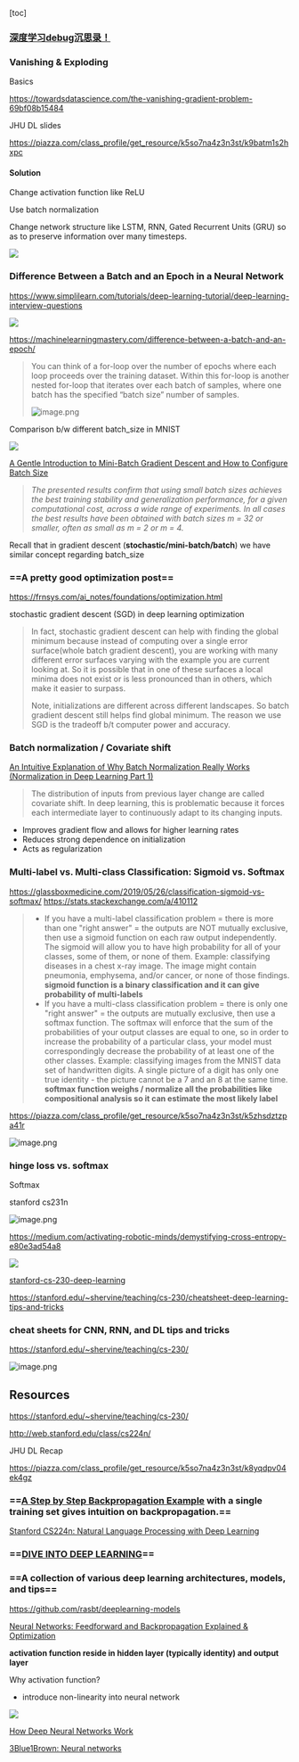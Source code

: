 [toc]



### [深度学习debug沉思录！](https://mp.weixin.qq.com/s?__biz=MzIyNjM2MzQyNg==&mid=2247529586&idx=1&sn=f3d4877055fe74e7776ae1b88b1b6a26&chksm=e873a53fdf042c29fd2b401c943febea52d278c053b91ac2dcca02d164e29298cb7e18f28f13&mpshare=1&scene=1&srcid=0817Ewd0KUbY7uJUS2r5868y&sharer_sharetime=1597639652981&sharer_shareid=54d7b6bf73b347d381a7bff3f78b99d1&key=18219db88406db27507a23e0a5ddb131020bd4417d065f11eaa2e2bea944673adc4cd016389b7dd9ad85651b806ce785af8825b441fb4b37335aceade6f03dbf94ac376eba06e269c50920f45ba9503da5c48f60246d7a537da6478318c2ba14654c29849a0deb3f6fcebb557eb7137d677d73ddb0d524cfa57d52ac1ff28de6&ascene=1&uin=NzA3NTE3MTMz&devicetype=Windows+10&version=62080085&lang=en&exportkey=A%2FbIQU3xZPLWEeieTK76hts%3D&pass_ticket=RJiOCiWgiYhJoU4j%2FQ6DMqBlcB9%2FkpC9K7bnPInol0YH3h%2BelaucKbVcbDNEA3LI)



### Vanishing & Exploding



Basics

https://towardsdatascience.com/the-vanishing-gradient-problem-69bf08b15484

JHU DL slides

https://piazza.com/class_profile/get_resource/k5so7na4z3n3st/k9batm1s2hxpc



#### Solution



Change activation function like ReLU

Use batch normalization

Change network structure like LSTM, RNN, Gated Recurrent Units (GRU) so as to preserve information over many timesteps.



![](https://www.simplilearn.com/ice9/free_resources_article_thumb/16-what-are-vanishing-and-exploding-gradients-1.jpg)



### Difference Between a Batch and an Epoch in a Neural Network

https://www.simplilearn.com/tutorials/deep-learning-tutorial/deep-learning-interview-questions

![](https://i.loli.net/2020/05/27/qv83c51pJXICbGT.png)



https://machinelearningmastery.com/difference-between-a-batch-and-an-epoch/

> You can think of a for-loop over the number of epochs where each loop proceeds over the training dataset. Within this for-loop is another nested for-loop that iterates over each batch of samples, where one batch has the specified “batch size” number of samples.
>
> ![image.png](https://i.loli.net/2020/03/20/Gc8sqvLgHxFwJ3m.png)

Comparison b/w different batch_size in MNIST

![](https://img-blog.csdn.net/20151112195843957)



[A Gentle Introduction to Mini-Batch Gradient Descent and How to Configure Batch Size](https://machinelearningmastery.com/gentle-introduction-mini-batch-gradient-descent-configure-batch-size/)

> *The presented results confirm that using small batch sizes achieves the best training stability and generalization performance, for a given computational cost, across a wide range of experiments. In all cases the best results have been obtained with batch sizes m = 32 or smaller, often as small as m = 2 or m = 4.*

Recall that in gradient descent (**stochastic/mini-batch/batch**) we have similar concept regarding batch_size



### ==A pretty good optimization post== 

https://frnsys.com/ai_notes/foundations/optimization.html

stochastic gradient descent (SGD) in deep learning optimization

> In fact, stochastic gradient descent can help with finding the global minimum because instead of computing over a single error surface(whole batch gradient descent), you are working with many different error surfaces varying with the example you are current looking at. So it is possible that in one of these surfaces a local minima does not exist or is less pronounced than in others, which make it easier to surpass.
>
> Note, initializations are different across different landscapes. So batch gradient descent still helps find global minimum. The reason we use SGD is the tradeoff b/t computer power and accuracy.





### Batch normalization / Covariate shift

[An Intuitive Explanation of Why Batch Normalization Really Works (Normalization in Deep Learning Part 1)](https://mlexplained.com/2018/01/10/an-intuitive-explanation-of-why-batch-normalization-really-works-normalization-in-deep-learning-part-1/)

> The distribution of inputs from previous layer change are called covariate shift. In deep learning, this is problematic because it forces each intermediate layer to continuously adapt to its changing inputs.

- Improves gradient flow and allows for higher learning rates
- Reduces strong dependence on initialization
- Acts as regularization







### Multi-label vs. Multi-class Classification: Sigmoid vs. Softmax

https://glassboxmedicine.com/2019/05/26/classification-sigmoid-vs-softmax/
https://stats.stackexchange.com/a/410112

> - If you have a multi-label classification problem = there is more than one "right answer" = the outputs are NOT mutually exclusive, then use a sigmoid function on each raw output independently. The sigmoid will allow you to have high probability for all of your classes, some of them, or none of them. Example: classifying diseases in a chest x-ray image. The image might contain pneumonia, emphysema, and/or cancer, or none of those findings. 
>   **sigmoid function is a binary classification and it can give probability of multi-labels**
> - If you have a multi-class classification problem = there is only one "right answer" = the outputs are mutually exclusive, then use a softmax function. The softmax will enforce that the sum of the probabilities of your output classes are equal to one, so in order to increase the probability of a particular class, your model must correspondingly decrease the probability of at least one of the other classes. Example: classifying images from the MNIST data set of handwritten digits. A single picture of a digit has only one true identity - the picture cannot be a 7 and an 8 at the same time.
>   **softmax function weighs / normalize all the probabilities like compositional analysis so it can estimate the most likely label**



https://piazza.com/class_profile/get_resource/k5so7na4z3n3st/k5zhsdztzpa41r

![image.png](https://i.loli.net/2020/01/30/UC62BfdwOH9GFY4.png)

### hinge loss vs. softmax

Softmax

stanford cs231n

![image.png](https://i.loli.net/2020/05/15/uyGPcWM5UjpATB8.png)



https://medium.com/activating-robotic-minds/demystifying-cross-entropy-e80e3ad54a8

![](https://i.loli.net/2020/03/10/VwiF7kERYog6SQB.png)





















[stanford-cs-230-deep-learning](https://github.com/afshinea/stanford-cs-230-deep-learning)

https://stanford.edu/~shervine/teaching/cs-230/cheatsheet-deep-learning-tips-and-tricks

### cheat sheets for CNN, RNN, and DL tips and tricks

https://stanford.edu/~shervine/teaching/cs-230/



![image.png](https://i.loli.net/2020/01/07/6h7MoLeUWBpOI48.png)





## Resources



https://stanford.edu/~shervine/teaching/cs-230/

http://web.stanford.edu/class/cs224n/



JHU DL Recap

https://piazza.com/class_profile/get_resource/k5so7na4z3n3st/k8yqdpv04ek4gz



### ==[A Step by Step Backpropagation Example](https://mattmazur.com/2015/03/17/a-step-by-step-backpropagation-example/) with a single training set gives intuition on backpropagation.==



[Stanford CS224n: Natural Language Processing with Deep Learning](http://web.stanford.edu/class/cs224n/readings/cs224n-2019-notes03-neuralnets.pdf)

### ==[DIVE INTO DEEP LEARNING](https://www.d2l.ai/index.html)==



### ==A collection of various deep learning architectures, models, and tips==

https://github.com/rasbt/deeplearning-models





[Neural Networks: Feedforward and Backpropagation Explained & Optimization](https://mlfromscratch.com/neural-networks-explained/)

**activation function reside in hidden layer (typically identity) and output layer**

Why activation function?

- introduce non-linearity into neural network

![](https://mlfromscratch.com/content/images/2019/12/activationfunctions.2019-08-01-16_58_53.gif)







[How Deep Neural Networks Work](https://www.youtube.com/watch?v=ILsA4nyG7I0)



[3Blue1Brown: Neural networks](https://www.youtube.com/playlist?list=PLZHQObOWTQDNU6R1_67000Dx_ZCJB-3pi)



